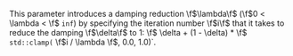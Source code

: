This parameter introduces a damping reduction \f$\lambda\f$ (\f$0 < \lambda < \f$ `inf`) by specifying the iteration number \f$i\f$ that it takes to reduce the damping \f$\delta\f$ to 1:
\f$ \delta + (1 - \delta) * \f$ `std::clamp(` \f$i / \lambda \f$, 0.0, 1.0)`.
